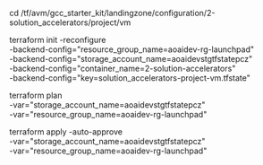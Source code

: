 cd /tf/avm/gcc_starter_kit/landingzone/configuration/2-solution_accelerators/project/vm

terraform init  -reconfigure \
-backend-config="resource_group_name=aoaidev-rg-launchpad" \
-backend-config="storage_account_name=aoaidevstgtfstatepcz" \
-backend-config="container_name=2-solution-accelerators" \
-backend-config="key=solution_accelerators-project-vm.tfstate"

terraform plan \
-var="storage_account_name=aoaidevstgtfstatepcz" \
-var="resource_group_name=aoaidev-rg-launchpad"

terraform apply -auto-approve \
-var="storage_account_name=aoaidevstgtfstatepcz" \
-var="resource_group_name=aoaidev-rg-launchpad"

